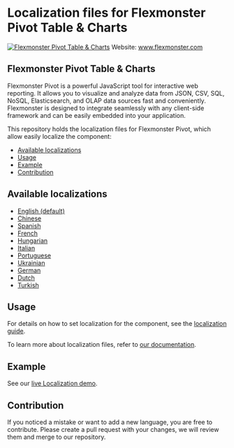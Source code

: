 # Localization files for Flexmonster Pivot Table & Charts
[![Flexmonster Pivot Table & Charts](https://www.flexmonster.com/fm_uploads/2020/06/GitHub_fm.png)](https://flexmonster.com)
Website: www.flexmonster.com

## Flexmonster Pivot Table & Charts
Flexmonster Pivot is a powerful JavaScript tool for interactive web reporting. It allows you to visualize and analyze data from JSON, CSV, SQL, NoSQL, Elasticsearch, and OLAP data sources fast and conveniently. Flexmonster is designed to integrate seamlessly with any client-side framework and can be easily embedded into your application.

This repository holds the localization files for Flexmonster Pivot, which allow easily localize the component:

* [Available localizations](#available-localizations)
* [Usage](#usage)
* [Example](#example)
* [Contribution](#contribution)

## Available localizations

- [English (default)](/en.json)
- [Chinese](/zh.json)
- [Spanish](/es.json)
- [French](/fr.json)
- [Hungarian](/hu.json)
- [Italian](/it.json)
- [Portuguese](/pt.json)
- [Ukrainian](/uk.json)
- [German](/de.json)
- [Dutch](/nl.json)
- [Turkish](/tr.json)

## Usage

For details on how to set localization for the component, see the [localization guide](https://www.flexmonster.com/doc/localizing-component/#!set-localization).

To learn more about localization files, refer to [our documentation](https://www.flexmonster.com/doc/localizing-component/#!create-localization-file).

## Example

See our [live Localization demo](https://www.flexmonster.com/demos/localization/).

## Contribution
If you noticed a mistake or want to add a new language, you are free to contribute. Please create a pull request with your changes, we will review them and merge to our repository.
